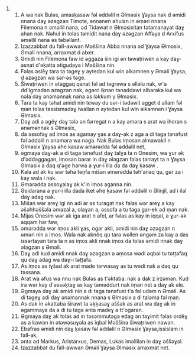 <ol>
  <li>
    <ol>
      <li>A wa nak Buləs, amasḳasaw fəl əddəlil n Əlməsix Ɣaysa nak d əmidi nnana daɣ əzəgzan Timote, əṇṇanen əhulan in əṃəri nnana Filemona n əməllil nana, əd Tidawat n Əlməsixitan tətaṃanayat daɣ ahan nak. Nəhul in tolas təmidit nana daɣ əzəgzan Affəya d Arxifus əməllil nana əs təbəllant.</li>
      <li>Izazzabbat du fall-awwan Məššina Abba nnana əd Ɣaysa Əlməsix, Əməli nnana, arraxmat d alxer.</li>
      <li>Əmidi nin Filemona faw id əggaza šin igi ən təwaṭriwen a kay daɣ-asnat d'əḳatta ətig̣udəya i Məššina nin.</li>
      <li>Fəlas əslêɣ tara ta təgeɣ y aytedan kul win əlkamnen y Əməli Ɣaysa, d əzəgzan wa sər-əs təge.</li>
      <li>Šiwaṭriwen in ətaggaq qanat fəl ad təgrəwa s əlləlu nak, w'a dd'ig̣madan əzəgzan nak, əgərri iḳnan tənəddawt albaraka kul wa nəla daɣ ənəmənnak nana əs ləkkum y Əlməsix.</li>
      <li>Tara ta kay təhat amidi nin teway du sər-i tədəwit agget d allam fəl ṃan tolas təssismadaɣ iwallan n aytedan kul win əlkamnen i Ɣaysa Əlməsix.</li>
      <li>Daɣ adi a əgêɣ daɣ təla ən fərregat n a kay aməra s arat wa ihoran s ənəmənnak s Əlməsix,</li>
      <li>da əssofaɣ ad imos as agamay ɣas a daɣ-ak z aga a di taga tənəfust fəl əddəlil n ənəməra wa nəga. Nak Buləs iṃosan almawakil n Əlməsix Ɣaysa əhe kasaw əmərədda fəl əddəlil net,</li>
      <li>əgmaya daɣ-ak a di taga tənəfust daɣ talɣa ta n Onesim, wa ɣur ək d'əddəggagan, iṃosan barar in daɣ əĩəgzan fəlas ṭarrayt ta n Ɣaysa Əlməsix a daq q'əge harwa a ɣur-i illa da da daɣ ḳasaw .</li>
      <li>Kala ad ak ku wər təha təṇfa mišan əmərədda təh'anaq qu, gər za i kay wala i nak.</li>
      <li>Əmərədda əssoɣalaɣ ak k'in iṃos aganna nin.</li>
      <li>Əsidarana a ɣur-i illa dada iket əhe ḳasaw fəl əddəlil n Əlinjil, ad i ilal daɣ adag nak.</li>
      <li>Mišan wər areɣ igi nn adi ar əs turagat nak fəlas wər areɣ a kay əšəhhəššəla əmazal a, olaɣan a, əssofa a tu taga gar-ek əd ṃan nak.</li>
      <li>Mijas Onesim wər ak iga arat n afel, ar fəlas as kay in iqqal, a ɣur-ək aqqam har faw,</li>
      <li>əmərədda wər iṃos akli ɣas, ogar akli, əmidi nin daɣ əzəgzan n əməri nin a iṃos. Wala nak əḳnêq qu tara wəllen əngəm za kay a das issərtayan tara ta n as iṃos akli nnak iṃos da tolas əmidi nnak daɣ əĩəgzan s Əməli.</li>
      <li>Daɣ adi kud amidi nnak daɣ əzəgzan a əṃosa wədi əqbəl tu təṭṭəfaq qu daɣ adag wa daɣ-i təṭṭafa.</li>
      <li>As iṃos as iɣšad ak arat made tərwasaɣ as tu wədi nak a daq qu təssana.</li>
      <li>Arat wa əfus wa nnu nak Buləs as t'əktaba: nak a dak z irzəman. Kud ira wər kay d'əssəḳtaɣ as kay təməddurt nak iṃan net a daɣ ak əle.</li>
      <li>Əgmaya daɣ ak əmidi nin a di taga tənəfust t'a fəl udəm n Əməli. As di təgeɣ adi daɣ ənəmənnak nnana s Əlməsix a di taləma fəl ṃaṇ.</li>
      <li>As dak in əkattaba širawt ta əḳḳasaɣ aššak as arat wa daɣ ak in əgammaya da a di tu taga ənta madeɣ a tt'ogaran.</li>
      <li>Əgmaya daɣ ak tolas ad in təsəmmutəga edag ən təɣimit fəlas ordêɣ as a kawan in ətəwəsuɣəla as iqbal Məššina šiwaṭriwen nawan.</li>
      <li>Ebafras əmidi nin daɣ ḳasaw fəl əddəlil n Əlməsix Ɣaysa,issislam in fall-ak,</li>
      <li>ənta əd Markus, Aristarxus, Demas, Lukas iməllilan in daɣ əššəɣəl.</li>
      <li>Izazzabbat du fall-awwan Əməli Ɣaysa Əlməsix arraxmat net.</li>
    </ol>
  </li>
</ol>